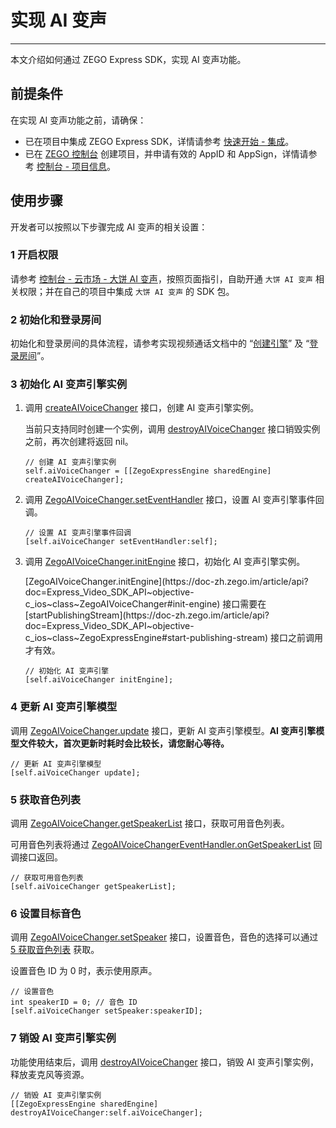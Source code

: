 # 实现 AI 变声

- - -

本文介绍如何通过 ZEGO Express SDK，实现 AI 变声功能。

## 前提条件

在实现 AI 变声功能之前，请确保：

- 已在项目中集成 ZEGO Express SDK，详情请参考 [快速开始 - 集成](/ai-voice-changer-ios/quick-start/integrate)。
- 已在 [ZEGO 控制台](https://console.zego.im) 创建项目，并申请有效的 AppID 和 AppSign，详情请参考 [控制台 - 项目信息](/console/project-info)。


## 使用步骤

开发者可以按照以下步骤完成 AI 变声的相关设置：

### 1 开启权限

请参考 [控制台 - 云市场 - 大饼 AI 变声](/console/cloud-market/dabing-ai-voice-changer)，按照页面指引，自助开通 `大饼 AI 变声` 相关权限；并在自己的项目中集成 `大饼 AI 变声` 的 SDK 包。

### 2 初始化和登录房间

初始化和登录房间的具体流程，请参考实现视频通话文档中的 “[创建引擎](/real-time-video-ios-oc/quick-start/implementing-video-call#1-初始化)” 及 “[登录房间](/real-time-video-ios-oc/quick-start/implementing-video-call#2-登录房间)”。

### 3 初始化 AI 变声引擎实例

1. 调用 [createAIVoiceChanger](https://doc-zh.zego.im/article/api?doc=Express_Video_SDK_API~objective-c_ios~class~ZegoExpressEngine#create-ai-voice-changer) 接口，创建 AI 变声引擎实例。

    当前只支持同时创建一个实例，调用 [destroyAIVoiceChanger](https://doc-zh.zego.im/article/api?doc=Express_Video_SDK_API~objective-c_ios~class~ZegoExpressEngine#destroy-ai-voice-changer) 接口销毁实例之前，再次创建将返回 nil。

    ```objc
    // 创建 AI 变声引擎实例
    self.aiVoiceChanger = [[ZegoExpressEngine sharedEngine] createAIVoiceChanger];
    ```

2. 调用 [ZegoAIVoiceChanger.setEventHandler](https://doc-zh.zego.im/article/api?doc=Express_Video_SDK_API~objective-c_ios~class~ZegoAIVoiceChanger#set-event-handler) 接口，设置 AI 变声引擎事件回调。

    ```objc
    // 设置 AI 变声引擎事件回调
    [self.aiVoiceChanger setEventHandler:self];
    ```

3. 调用 [ZegoAIVoiceChanger.initEngine](https://doc-zh.zego.im/article/api?doc=Express_Video_SDK_API~objective-c_ios~class~ZegoAIVoiceChanger#init-engine) 接口，初始化 AI 变声引擎实例。

    <Warning title="注意">
    [ZegoAIVoiceChanger.initEngine](https://doc-zh.zego.im/article/api?doc=Express_Video_SDK_API~objective-c_ios~class~ZegoAIVoiceChanger#init-engine) 接口需要在 [startPublishingStream](https://doc-zh.zego.im/article/api?doc=Express_Video_SDK_API~objective-c_ios~class~ZegoExpressEngine#start-publishing-stream) 接口之前调用才有效。
    </Warning>

    ```objc
    // 初始化 AI 变声引擎
    [self.aiVoiceChanger initEngine];
    ```

### 4 更新 AI 变声引擎模型

调用 [ZegoAIVoiceChanger.update](https://doc-zh.zego.im/article/api?doc=Express_Video_SDK_API~objective-c_ios~class~ZegoAIVoiceChanger#update) 接口，更新 AI 变声引擎模型。**AI 变声引擎模型文件较大，首次更新时耗时会比较长，请您耐心等待。**

```objc
// 更新 AI 变声引擎模型
[self.aiVoiceChanger update];
```

### 5 获取音色列表

调用 [ZegoAIVoiceChanger.getSpeakerList](https://doc-zh.zego.im/article/api?doc=Express_Video_SDK_API~objective-c_ios~class~ZegoAIVoiceChanger#get-speaker-list) 接口，获取可用音色列表。

可用音色列表将通过 [ZegoAIVoiceChangerEventHandler.onGetSpeakerList](https://doc-zh.zego.im/article/api?doc=Express_Video_SDK_API~objective-c_ios~class~ZegoAIVoiceChangerEventHandler#ai-voice-changer-on-update) 回调接口返回。

```objc
// 获取可用音色列表
[self.aiVoiceChanger getSpeakerList];
```

### 6 设置目标音色

调用 [ZegoAIVoiceChanger.setSpeaker](https://doc-zh.zego.im/article/api?doc=Express_Video_SDK_API~objective-c_ios~class~ZegoAIVoiceChanger#set-speaker) 接口，设置音色，音色的选择可以通过 [5 获取音色列表](#5-获取音色列表) 获取。

设置音色 ID 为 0 时，表示使用原声。

```objc
// 设置音色
int speakerID = 0; // 音色 ID
[self.aiVoiceChanger setSpeaker:speakerID];
```

### 7 销毁 AI 变声引擎实例

功能使用结束后，调用 [destroyAIVoiceChanger](https://doc-zh.zego.im/article/api?doc=Express_Video_SDK_API~objective-c_ios~class~ZegoExpressEngine#destroy-ai-voice-changer) 接口，销毁 AI 变声引擎实例，释放麦克风等资源。

```objc
// 销毁 AI 变声引擎实例
[[ZegoExpressEngine sharedEngine] destroyAIVoiceChanger:self.aiVoiceChanger];
```
